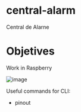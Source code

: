 # central-alarm

Central de Alarne

# Objetives

Work in Raspberry

![image](https://github.com/gabflag/central_alarm_raspberry/assets/95552879/55b77b0d-8453-4e8f-83ef-6ddc9dde64a1)


Useful commands for CLI:
   
  - pinout
